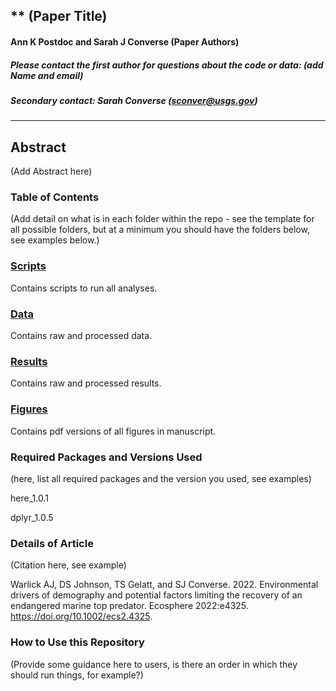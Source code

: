 ## ** (Paper Title)

#### Ann K Postdoc and Sarah J Converse (Paper Authors)

##### Please contact the first author for questions about the code or data: (add Name and email)
##### Secondary contact: Sarah Converse (sconver@usgs.gov)

_______________________________________________________________________________________

## Abstract

(Add Abstract here) 

### Table of Contents 

(Add detail on what is in each folder within the repo - see the template for all possible folders, but at a minimum you should have the folders below, see examples below.) 

### [Scripts](./scripts)

Contains scripts to run all analyses. 
 
### [Data](./data) 

Contains raw and processed data.

### [Results](./results)

Contains raw and processed results.  

### [Figures](./figures)

Contains pdf versions of all figures in manuscript. 

### Required Packages and Versions Used 

(here, list all required packages and the version you used, see examples) 

here_1.0.1

dplyr_1.0.5

### Details of Article 

(Citation here, see example) 

Warlick AJ, DS Johnson, TS Gelatt, and SJ Converse. 2022. Environmental drivers of demography and potential factors limiting the recovery of an endangered marine top predator. Ecosphere 2022:e4325. https://doi.org/10.1002/ecs2.4325. 

### How to Use this Repository 

(Provide some guidance here to users, is there an order in which they should run things, for example?)  
